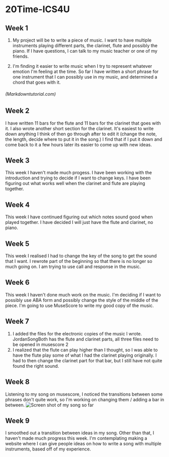 # 20Time-ICS4U
## Week 1
1.  My project will be to write a piece of music.
I want to have multiple instruments playing different parts, the clarinet, flute and possibly the piano.
If I have questions, I can talk to my music teacher or one of my friends.

2.  I'm finding it easier to write music when I try to represent whatever emotion I'm feeling at the time.
So far I have written a short phrase for one instrument that I can possibly use in my music, and determined a chord that goes with it.
###### (Markdowntutorial.com)

## Week 2
I have written 11 bars for the flute and 11 bars for the clarinet that goes with it.  I also wrote another short section for the clarinet.  It's easiest to write down anything I think of then go through after to edit it (change the note, the length, decide where to put it in the song.)  I find that if I put it down and come back to it a few hours later its easier to come up with new ideas.

## Week 3
This week I haven't made much progess.  I have been working with the introduction and trying to decide if I want to change keys.  I have been figuring out what works well when the clarinet and flute are playing together.

## Week 4
This week I have continued figuring out which notes sound good when played together. I have decided I will just have the flute and clarinet, no piano.

## Week 5
This week I realised I had to change the key of the song to get the sound that I want.  I rewrote part of the beginning so that there is no longer so much going on.  I am trying to use call and response in the music.

## Week 6
This week I haven't done much work on the music. I'm deciding if I want to possibly use ABA form and possibly change the style of the middle of the piece.  I'm going to use MuseScore to write my good copy of the music.

## Week 7
1. I added the files for the electronic copies of the music I wrote. JordanSongBoth has the flute and clarinet parts, all three files need to be opened in musescore 2
2. I realized that the flute can play higher than I thought, so I was able to have the flute play some of what I had the clarinet playing originally. I had to then change the clarinet part for that bar, but I still have not quite found the right sound.

## Week 8
Listening to my song on musescore, I noticed the transitions between some phrases don't quite work, so I'm working on changing them / adding a bar in between.
![Screen shot of my song so far](PM.png)

## Week 9
I smoothed out a transition between ideas in my song. Other than that, I haven't made much progress this week. I'm contemplating making a website where I can give people ideas on how to write a song with multiple instruments, based off of my experience.

